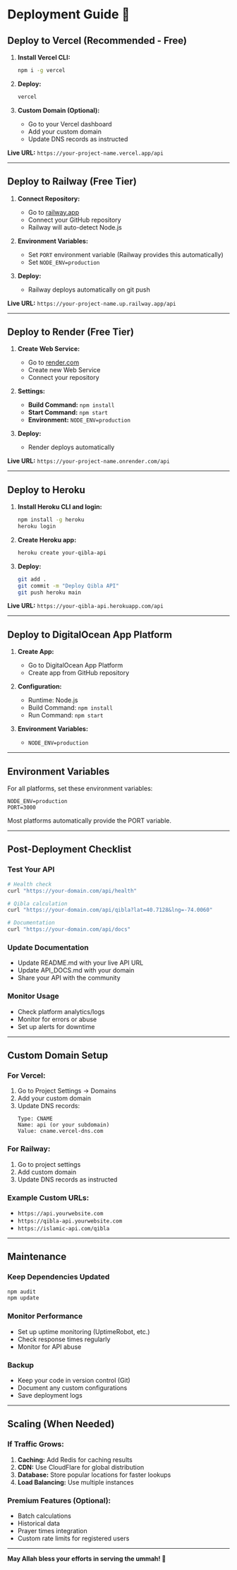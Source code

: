 # Deployment Guide 🚀

## Deploy to Vercel (Recommended - Free)

1. **Install Vercel CLI:**
   ```bash
   npm i -g vercel
   ```

2. **Deploy:**
   ```bash
   vercel
   ```

3. **Custom Domain (Optional):**
   - Go to your Vercel dashboard
   - Add your custom domain
   - Update DNS records as instructed

**Live URL:** `https://your-project-name.vercel.app/api`

---

## Deploy to Railway (Free Tier)

1. **Connect Repository:**
   - Go to [railway.app](https://railway.app)
   - Connect your GitHub repository
   - Railway will auto-detect Node.js

2. **Environment Variables:**
   - Set `PORT` environment variable (Railway provides this automatically)
   - Set `NODE_ENV=production`

3. **Deploy:**
   - Railway deploys automatically on git push

**Live URL:** `https://your-project-name.up.railway.app/api`

---

## Deploy to Render (Free Tier)

1. **Create Web Service:**
   - Go to [render.com](https://render.com)
   - Create new Web Service
   - Connect your repository

2. **Settings:**
   - **Build Command:** `npm install`
   - **Start Command:** `npm start`
   - **Environment:** `NODE_ENV=production`

3. **Deploy:**
   - Render deploys automatically

**Live URL:** `https://your-project-name.onrender.com/api`

---

## Deploy to Heroku

1. **Install Heroku CLI and login:**
   ```bash
   npm install -g heroku
   heroku login
   ```

2. **Create Heroku app:**
   ```bash
   heroku create your-qibla-api
   ```

3. **Deploy:**
   ```bash
   git add .
   git commit -m "Deploy Qibla API"
   git push heroku main
   ```

**Live URL:** `https://your-qibla-api.herokuapp.com/api`

---

## Deploy to DigitalOcean App Platform

1. **Create App:**
   - Go to DigitalOcean App Platform
   - Create app from GitHub repository

2. **Configuration:**
   - Runtime: Node.js
   - Build Command: `npm install`
   - Run Command: `npm start`

3. **Environment Variables:**
   - `NODE_ENV=production`

---

## Environment Variables

For all platforms, set these environment variables:

```
NODE_ENV=production
PORT=3000
```

Most platforms automatically provide the PORT variable.

---

## Post-Deployment Checklist

### Test Your API
```bash
# Health check
curl "https://your-domain.com/api/health"

# Qibla calculation
curl "https://your-domain.com/api/qibla?lat=40.7128&lng=-74.0060"

# Documentation
curl "https://your-domain.com/api/docs"
```

### Update Documentation
- Update README.md with your live API URL
- Update API_DOCS.md with your domain
- Share your API with the community

### Monitor Usage
- Check platform analytics/logs
- Monitor for errors or abuse
- Set up alerts for downtime

---

## Custom Domain Setup

### For Vercel:
1. Go to Project Settings → Domains
2. Add your custom domain
3. Update DNS records:
   ```
   Type: CNAME
   Name: api (or your subdomain)
   Value: cname.vercel-dns.com
   ```

### For Railway:
1. Go to project settings
2. Add custom domain
3. Update DNS records as instructed

### Example Custom URLs:
- `https://api.yourwebsite.com`
- `https://qibla-api.yourwebsite.com`
- `https://islamic-api.com/qibla`

---

## Maintenance

### Keep Dependencies Updated
```bash
npm audit
npm update
```

### Monitor Performance
- Set up uptime monitoring (UptimeRobot, etc.)
- Check response times regularly
- Monitor for API abuse

### Backup
- Keep your code in version control (Git)
- Document any custom configurations
- Save deployment logs

---

## Scaling (When Needed)

### If Traffic Grows:
1. **Caching:** Add Redis for caching results
2. **CDN:** Use CloudFlare for global distribution
3. **Database:** Store popular locations for faster lookups
4. **Load Balancing:** Use multiple instances

### Premium Features (Optional):
- Batch calculations
- Historical data
- Prayer times integration
- Custom rate limits for registered users

---

**May Allah bless your efforts in serving the ummah! 🤲**